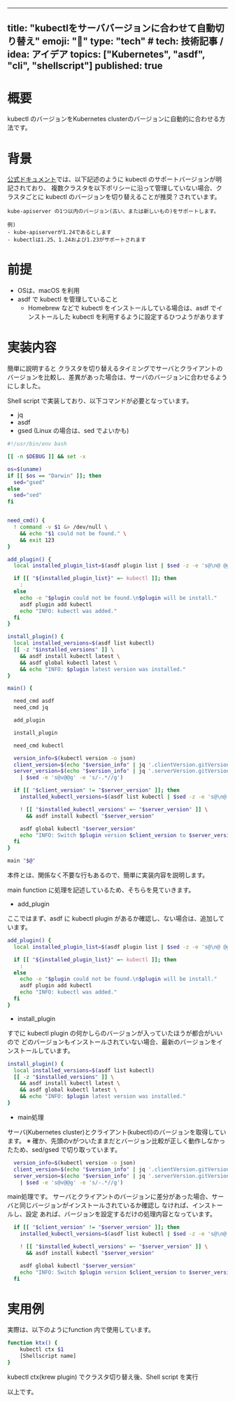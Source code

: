 
---
title: "kubectlをサーババージョンに合わせて自動切り替え" 
emoji: "🙌"
type: "tech" # tech: 技術記事 / idea: アイデア
topics: ["Kubernetes", "asdf", "cli", "shellscript"]
published: true
---

# 概要

kubectl のバージョンをKubernetes clusterのバージョンに自動的に合わせる方法です。


# 背景

[公式ドキュメント](https://kubernetes.io/ja/docs/setup/release/version-skew-policy/#kubectl)では、以下記述のように kubectl のサポートバージョンが明記されており、
複数クラスタを以下ポリシーに沿って管理していない場合、クラスタごとに kubectl のバージョンを切り替えることが推奨？されています。

```
kube-apiserver の1つ以内のバージョン(古い、または新しいもの)をサポートします。

例)
- kube-apiserverが1.24であるとします
- kubectlは1.25、1.24および1.23がサポートされます
```


# 前提

- OSは、macOS を利用
- asdf で kubectl を管理していること
  - Homebrew などで kubectl をインストールしている場合は、asdf でインストールした kubectl を利用するように設定するひつようがあります


# 実装内容

簡単に説明すると
クラスタを切り替えるタイミングでサーバとクライアントのバージョンを比較し、差異があった場合は、サーバのバージョンに合わせるようにしました。

Shell script で実装しており、以下コマンドが必要となっています。
- jq
- asdf
- gsed (Linux の場合は、sed でよいかも)

```bash
#!/usr/bin/env bash

[[ -n $DEBUG ]] && set -x

os=$(uname)
if [[ $os == "Darwin" ]]; then
  sed="gsed"
else
  sed="sed"
fi


need_cmd() {
  ! command -v $1 &> /dev/null \
    && echo "$1 could not be found." \
    && exit 123
}

add_plugin() {
  local installed_plugin_list=$(asdf plugin list | $sed -z -e 's@\n@ @g')

  if [[ "${installed_plugin_list}" =~ kubectl ]]; then
    :
  else
    echo -e "$plugin could not be found.\n$plugin will be install."
    asdf plugin add kubectl
    echo "INFO: kubectl was added."
  fi
}

install_plugin() {
  local installed_versions=$(asdf list kubectl)
  [[ -z "$installed_versions" ]] \
    && asdf install kubectl latest \
    && asdf global kubectl latest \
    && echo "INFO: $plugin latest version was installed."
}

main() {

  need_cmd asdf
  need_cmd jq

  add_plugin

  install_plugin

  need_cmd kubectl

  version_info=$(kubectl version -o json)
  client_version=$(echo "$version_info" | jq '.clientVersion.gitVersion' -r | $sed -e 's@v@@g')
  server_version=$(echo "$version_info" | jq '.serverVersion.gitVersion' -r \
    | $sed -e 's@v@@g' -e 's/-.*//g')

  if [[ "$client_version" != "$server_version" ]]; then
    installed_kubectl_versions=$(asdf list kubectl | $sed -z -e 's@\n@ @g')

    ! [[ "$installed_kubectl_versions" =~ "$server_version" ]] \
      && asdf install kubectl "$server_version"

    asdf global kubectl "$server_version"
    echo "INFO: Switch $plugin version $client_version to $server_version."
  fi
}

main "$@"
```

本件とは、関係なく不要な行もあるので、簡単に実装内容を説明します。

main function に処理を記述しているため、そちらを見ていきます。

- add_plugin

ここではまず、asdf に kubectl plugin があるか確認し、ない場合は、追加しています。

```bash
add_plugin() {
  local installed_plugin_list=$(asdf plugin list | $sed -z -e 's@\n@ @g')

  if [[ "${installed_plugin_list}" =~ kubectl ]]; then
    :
  else
    echo -e "$plugin could not be found.\n$plugin will be install."
    asdf plugin add kubectl
    echo "INFO: kubectl was added."
  fi
}
```


- install_plugin

すでに kubectl plugin の何かしらのバージョンが入っていたほうが都合がいいので
どのバージョンもインストールされていない場合、最新のバージョンをインストールしています。

```bash
install_plugin() {
  local installed_versions=$(asdf list kubectl)
  [[ -z "$installed_versions" ]] \
    && asdf install kubectl latest \
    && asdf global kubectl latest \
    && echo "INFO: $plugin latest version was installed."
}
```


- main処理

サーバ(Kubernetes cluster)とクライアント(kubectl)のバージョンを取得しています。
※ 確か、先頭のvがついたままだとバージョン比較が正しく動作しなかったため、sed/gsed で切り取っています。

```bash
  version_info=$(kubectl version -o json)
  client_version=$(echo "$version_info" | jq '.clientVersion.gitVersion' -r | $sed -e 's@v@@g')
  server_version=$(echo "$version_info" | jq '.serverVersion.gitVersion' -r \
    | $sed -e 's@v@@g' -e 's/-.*//g')
```

main処理です。
サーバとクライアントのバージョンに差分があった場合、サーバと同じバージョンがインストールされているか確認し
なければ、インストールし、設定
あれば、バージョンを設定するだけの処理内容となっています。

```bash
  if [[ "$client_version" != "$server_version" ]]; then
    installed_kubectl_versions=$(asdf list kubectl | $sed -z -e 's@\n@ @g')

    ! [[ "$installed_kubectl_versions" =~ "$server_version" ]] \
      && asdf install kubectl "$server_version"

    asdf global kubectl "$server_version"
    echo "INFO: Switch $plugin version $client_version to $server_version."
  fi
```

# 実用例

実際は、以下のようにfunction 内で使用しています。

```bash
function ktx() {
    kubectl ctx $1
    [Shellscript name]
}
```

kubectl ctx(krew plugin) でクラスタ切り替え後、Shell script を実行


以上です。
